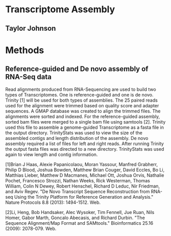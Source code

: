 # Transcriptome Assembly 

## Taylor Johnson

# Methods
## Reference-guided and De novo assembly of RNA-Seq data
Read alignments produced from RNA-Sequencing are used to build two types of Transcriptomes. One is reference-guided and one is de novo. Trinity [1] will be used for both types of assemblies. The 25 paired reads used for the alignment were trimmed based on quality score and adapter sequences. A GMAP database was created to align the trimmed files. The alignments were sorted and indexed.
For the reference-guided assembly, sorted bam files were merged to a single bam file using samtools [2].  Trinity used this file to assemble a genome-guided Transcriptome as a fasta file in the output directory. TrinityStats was used to view the size of the assembled contigs and length distribution of the assembly.
De novo assembly required a list of files for left and right reads.  After running Trinity the output fasta files was directed to a new directory. TrinityStats was used again to view length and contig information. 

[1]Brian J Haas, Alexie Papanicolaou, Moran Yassour, Manfred Grabherr, Philip D Blood, Joshua Bowden, Matthew Brian Couger, David Eccles, Bo Li, Matthias Lieber, Matthew D Macmanes, Michael Ott, Joshua Orvis, Nathalie Pochet, Francesco Strozzi, Nathan Weeks, Rick Westerman, Thomas William, Colin N Dewey, Robert Henschel, Richard D Leduc, Nir Friedman, and Aviv Regev. "De Novo Transcript Sequence Reconstruction from RNA-seq Using the Trinity Platform for Reference Generation and Analysis." Nature Protocols 8.8 (2013): 1494-1512. Web.

[2]Li, Heng, Bob Handsaker, Alec Wysoker, Tim Fennell, Jue Ruan, Nils Homer, Gabor Marth, Goncalo Abecasis, and Richard Durbin. "The Sequence Alignment/Map Format and SAMtools." Bioinformatics 25.16 (2009): 2078-079. Web.
